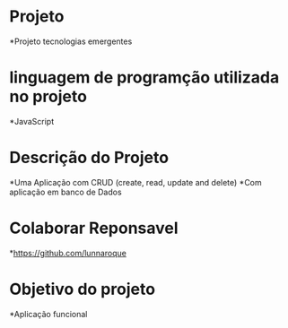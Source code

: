 # Projeto
*Projeto tecnologias emergentes
# linguagem de programção utilizada no projeto
*JavaScript
# Descrição do Projeto
*Uma Aplicação com CRUD (create, read, update and delete)
*Com aplicação em banco de Dados
# Colaborar Reponsavel
*https://github.com/lunnaroque
# Objetivo do projeto
*Aplicação funcional
